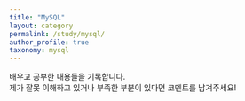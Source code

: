 ```yaml
---
title: "MySQL"
layout: category
permalink: /study/mysql/
author_profile: true
taxonomy: mysql
---
```


배우고 공부한 내용들을 기록합니다.  
제가 잘못 이해하고 있거나 부족한 부분이 있다면 코멘트를 남겨주세요!
